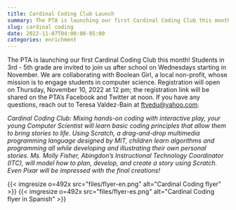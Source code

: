 ```yaml
--- 
title: Cardinal Coding Club Launch
summary: The PTA is launching our first Cardinal Coding Club this month.
slug: cardinal coding
date: 2022-11-07T04:00:00-05:00
categories: enrichment
---
```


The PTA is launching our first Cardinal Coding Club this month! Students in 3rd - 5th grade are invited to join us after school on Wednesdays starting in November. We are collaborating with Boolean Girl, a local non-profit, whose mission is to engage students in computer science. Registration will open on Thursday, November 10, 2022 at 12 pm; the registration link will be shared on the PTA’s Facebook and Twitter at noon. If you have any questions, reach out to Teresa Valdez-Bain at ftvedu@yahoo.com.

*Cardinal Coding Club: Mixing hands-on coding with interactive play, your young Computer Scientist will learn basic coding principles that allow them to bring stories to life. Using Scratch, a drag-and-drop multimedia programming language designed by MIT, children learn algorithms and programming all while developing and illustrating their own personal stories. Ms. Molly Fisher, Abingdon’s Instructional Technology Coordinator (ITC), will model how to plan, develop, and create a story using Scratch. Even Pixar will be impressed with the final creations!*

{{< imgresize o=492x src="files/flyer-en.png" alt="Cardinal Coding flyer" >}}
{{< imgresize o=492x src="files/flyer-es.png" alt="Cardinal Coding flyer in Spanish" >}}